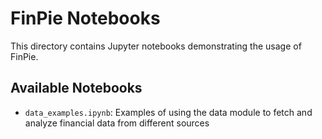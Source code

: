 # FinPie Notebooks

This directory contains Jupyter notebooks demonstrating the usage of FinPie.

## Available Notebooks

- `data_examples.ipynb`: Examples of using the data module to fetch and analyze financial data from different sources 
